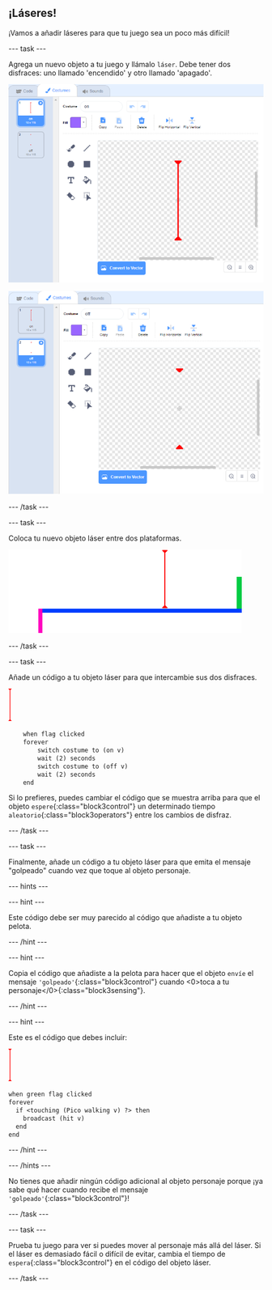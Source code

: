 ## ¡Láseres!

¡Vamos a añadir láseres para que tu juego sea un poco más difícil!

\--- task \---

Agrega un nuevo objeto a tu juego y llámalo `láser`. Debe tener dos disfraces: uno llamado 'encendido' y otro llamado 'apagado'.

![captura de pantalla](images/dodge-lasers-costume1.png)

![captura de pantalla](images/dodge-lasers-costume2.png)

\--- /task \---

\--- task \---

Coloca tu nuevo objeto láser entre dos plataformas.

![captura de pantalla](images/dodge-lasers-position.png)

\--- /task \---

\--- task \---

Añade un código a tu objeto láser para que intercambie sus dos disfraces.

![objeto láser](images/laser_sprite.png)

```blocks3
    when flag clicked
    forever
        switch costume to (on v)
        wait (2) seconds
        switch costume to (off v)
        wait (2) seconds
    end
```

Si lo prefieres, puedes cambiar el código que se muestra arriba para que el objeto `espere`{:class="block3control"} un determinado tiempo `aleatorio`{:class="block3operators"} entre los cambios de disfraz.

\--- /task \---

\--- task \---

Finalmente, añade un código a tu objeto láser para que emita el mensaje "golpeado" cuando vez que toque al objeto personaje.

\--- hints \---

\--- hint \---

Este código debe ser muy parecido al código que añadiste a tu objeto pelota.

\--- /hint \---

\--- hint \---

Copia el código que añadiste a la pelota para hacer que el objeto `envíe` el mensaje `'golpeado'`{:class="block3control"} cuando <0>toca a tu personaje</0>{:class="block3sensing"}.

\--- /hint \---

\--- hint \---

Este es el código que debes incluir:

![objeto láser](images/laser_sprite.png)

```blocks3
when green flag clicked
forever 
  if <touching (Pico walking v) ?> then 
    broadcast (hit v)
  end
end
```

\--- /hint \---

\--- /hints \---

No tienes que añadir ningún código adicional al objeto personaje porque ¡ya sabe qué hacer cuando recibe el mensaje `'golpeado'`{:class="block3control"}!

\--- /task \---

\--- task \---

Prueba tu juego para ver si puedes mover al personaje más allá del láser. Si el láser es demasiado fácil o difícil de evitar, cambia el tiempo de `espera`{:class="block3control"} en el código del objeto láser.

\--- /task \---